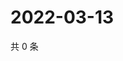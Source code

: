 # 2022-03-13

共 0 条

<!-- BEGIN WEIBO -->
<!-- 最后更新时间 Sun Mar 13 2022 22:16:16 GMT+0800 (China Standard Time) -->

<!-- END WEIBO -->
